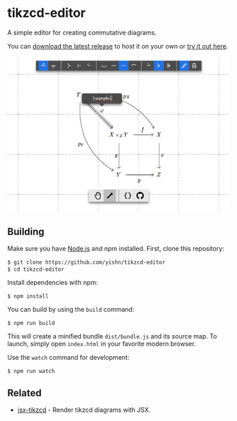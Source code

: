 # tikzcd-editor

A simple editor for creating commutative diagrams.

You can [download the latest release](https://github.com/yishn/tikzcd-editor/releases) to host it on your own or [try it out here](http://tikzcd.yichuanshen.de/).

![Screenshot](./screenshot.png)

## Building

Make sure you have [Node.js](https://nodejs.org/) and npm installed. First, clone this repository:

~~~
$ git clone https://github.com/yishn/tikzcd-editor
$ cd tikzcd-editor
~~~

Install dependencies with npm:

~~~
$ npm install
~~~

You can build by using the `build` command:

~~~
$ npm run build
~~~

This will create a minified bundle `dist/bundle.js` and its source map. To launch, simply open `index.html` in your favorite modern browser.

Use the `watch` command for development:

~~~
$ npm run watch
~~~

## Related

* [jsx-tikzcd](https://github.com/yishn/jsx-tikzcd) - Render tikzcd diagrams with JSX.
